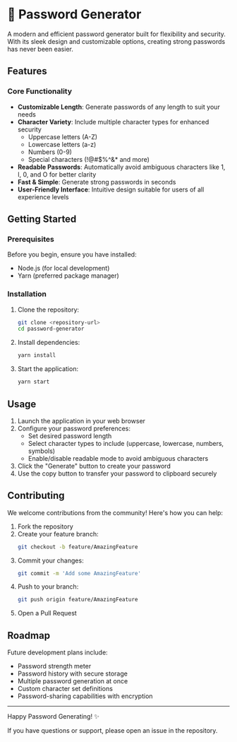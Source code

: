 # 🔐 Password Generator

A modern and efficient password generator built for flexibility and security. With its sleek design and customizable options, creating strong passwords has never been easier.

## Features

### Core Functionality
- **Customizable Length**: Generate passwords of any length to suit your needs
- **Character Variety**: Include multiple character types for enhanced security
  - Uppercase letters (A-Z)
  - Lowercase letters (a-z)
  - Numbers (0-9)
  - Special characters (!@#$%^&* and more)
- **Readable Passwords**: Automatically avoid ambiguous characters like 1, l, 0, and O for better clarity
- **Fast & Simple**: Generate strong passwords in seconds
- **User-Friendly Interface**: Intuitive design suitable for users of all experience levels

## Getting Started

### Prerequisites

Before you begin, ensure you have installed:
- Node.js (for local development)
- Yarn (preferred package manager)

### Installation

1. Clone the repository:
   ```bash
   git clone <repository-url>
   cd password-generator
   ```

2. Install dependencies:
   ```bash
   yarn install
   ```

3. Start the application:
   ```bash
   yarn start
   ```

## Usage

1. Launch the application in your web browser
2. Configure your password preferences:
   - Set desired password length
   - Select character types to include (uppercase, lowercase, numbers, symbols)
   - Enable/disable readable mode to avoid ambiguous characters
3. Click the "Generate" button to create your password
4. Use the copy button to transfer your password to clipboard securely

## Contributing

We welcome contributions from the community! Here's how you can help:

1. Fork the repository
2. Create your feature branch:
   ```bash
   git checkout -b feature/AmazingFeature
   ```
3. Commit your changes:
   ```bash
   git commit -m 'Add some AmazingFeature'
   ```
4. Push to your branch:
   ```bash
   git push origin feature/AmazingFeature
   ```
5. Open a Pull Request

## Roadmap

Future development plans include:
- Password strength meter
- Password history with secure storage
- Multiple password generation at once
- Custom character set definitions
- Password-sharing capabilities with encryption

---

Happy Password Generating! ✨

If you have questions or support, please open an issue in the repository.
